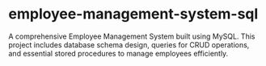 # employee-management-system-sql
A comprehensive Employee Management System built using MySQL. This project includes database schema design, queries for CRUD operations, and essential stored procedures to manage employees efficiently.
